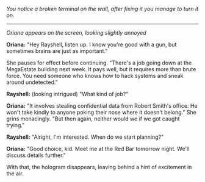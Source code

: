 
*You notice a broken terminal on the wall, after fixing it you manage to turn it on.*

---

*Oriana appears on the screen, looking slightly annoyed*

**Oriana:** "Hey Rayshell, listen up. I know you're good with a gun, but sometimes brains are just as important."

She pauses for effect before continuing. "There's a job going down at the MegaEstate building next week. It pays well, but it requires more than brute force. You need someone who knows how to hack systems and sneak around undetected."

**Rayshell:** (looking intrigued) "What kind of job?"

**Oriana:** "It involves stealing confidential data from Robert Smith's office. He won't take kindly to anyone poking their nose where it doesn't belong." She grins menacingly. "But then again, neither would we if we got caught trying."

**Rayshell:** "Alright, I'm interested. When do we start planning?"

**Oriana:** "Good choice, kid. Meet me at the Red Bar tomorrow night. We'll discuss details further."

With that, the hologram disappears, leaving behind a hint of excitement in the air.
